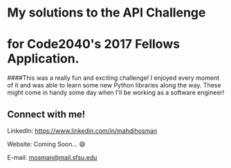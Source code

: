# My solutions to the API Challenge 
# for Code2040's 2017 Fellows Application.

####This was a really fun and exciting challenge! I enjoyed every moment of it and was able to learn some new Python libraries along the way. These might come in handy some day when I'll be working as a software engineer!

## Connect with me!

LinkedIn: https://www.linkedin.com/in/mahdihosman

Website: Coming Soon... :smile:

E-mail: mosman@mail.sfsu.edu

